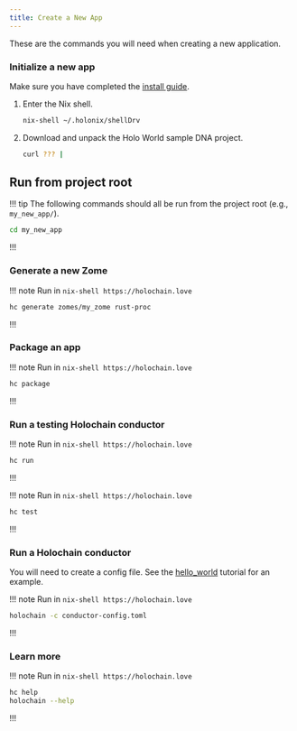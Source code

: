 ```yaml
---
title: Create a New App
---
```


These are the commands you will need when creating a new application.

### Initialize a new app

Make sure you have completed the [install guide](../install).

1. Enter the Nix shell.
    ```bash
    nix-shell ~/.holonix/shellDrv
    ```
2. Download and unpack the Holo World sample DNA project.
    ```bash
    curl ??? | 

## Run from project root 

!!! tip
The following commands should all be run from the project root (e.g., `my_new_app/`).
```bash
cd my_new_app
```
!!!

### Generate a new Zome 

!!! note Run in `nix-shell https://holochain.love`
```bash
hc generate zomes/my_zome rust-proc
```
!!!

### Package an app 

!!! note Run in `nix-shell https://holochain.love`
```bash
hc package
```
!!!

### Run a testing Holochain conductor

!!! note Run in `nix-shell https://holochain.love`
```bash
hc run
```
!!!

!!! note Run in `nix-shell https://holochain.love`
```bash
hc test
```
!!!

### Run a Holochain conductor
You will need to create a config file. See the [hello_world](tutorials/coreconcepts/hello_world) tutorial for an example.

!!! note Run in `nix-shell https://holochain.love`
```bash
holochain -c conductor-config.toml
```
!!!

### Learn more

!!! note Run in `nix-shell https://holochain.love`
```bash
hc help 
holochain --help 
```
!!!
<script id="asciicast-hSQDLOnyqEN8Jm9Oyb00EDZdX" src="https://asciinema.org/a/hSQDLOnyqEN8Jm9Oyb00EDZdX.js" async data-autoplay="true" data-loop="true"></script>
